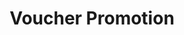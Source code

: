 ---
layout: default
title: Voucher Promotion
nav_order: 8
has_children: true
permalink: docs/Voucher
---